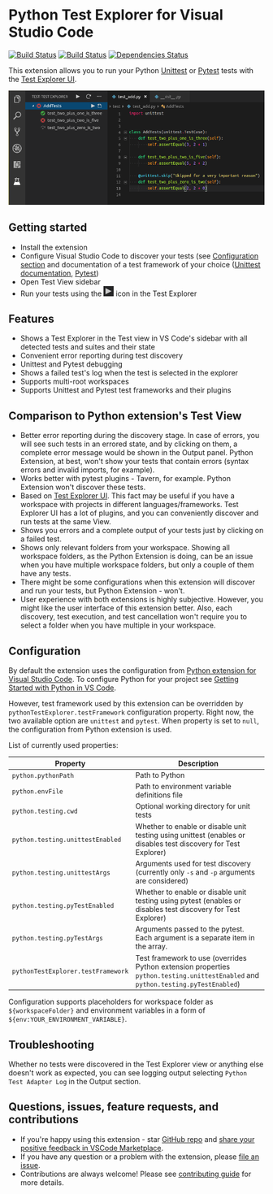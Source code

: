 # Python Test Explorer for Visual Studio Code

[![Build Status](https://travis-ci.com/kondratyev-nv/vscode-python-test-adapter.svg?branch=master)](https://travis-ci.com/kondratyev-nv/vscode-python-test-adapter)
[![Build Status](https://dev.azure.com/kondratyev-nv/Python%20Test%20Explorer%20for%20Visual%20Studio%20Code/_apis/build/status/Python%20Test%20Explorer%20for%20Visual%20Studio%20Code%20CI?branchName=master)](https://dev.azure.com/kondratyev-nv/Python%20Test%20Explorer%20for%20Visual%20Studio%20Code/_build/latest?definitionId=1&branchName=master)
[![Dependencies Status](https://david-dm.org/kondratyev-nv/vscode-python-unittest-adapter/status.svg)](https://david-dm.org/kondratyev-nv/vscode-python-unittest-adapter)

This extension allows you to run your Python [Unittest](https://docs.python.org/3/library/unittest.html#module-unittest) 
or [Pytest](https://docs.pytest.org/en/latest/)
tests with the [Test Explorer UI](https://marketplace.visualstudio.com/items?itemName=hbenl.vscode-test-explorer).

![Screenshot](img/screenshot.png)

## Getting started

 * Install the extension
 * Configure Visual Studio Code to discover your tests 
  (see [Configuration section](#configuration) and documentation of a test framework of your choice
  ([Unittest documentation](https://docs.python.org/3/library/unittest.html#module-unittest), 
   [Pytest](https://docs.pytest.org/en/latest/getting-started.html))
 * Open Test View sidebar
 * Run your tests using the ![Run](img/run-button.png) icon in the Test Explorer

## Features

 * Shows a Test Explorer in the Test view in VS Code's sidebar with all detected tests and suites and their state
 * Convenient error reporting during test discovery
 * Unittest and Pytest debugging
 * Shows a failed test's log when the test is selected in the explorer
 * Supports multi-root workspaces
 * Supports Unittest and Pytest test frameworks and their plugins

## Comparison to Python extension's Test View

 * Better error reporting during the discovery stage. In case of errors, you will see such tests in an errored state, and by clicking on them, a complete error message would be shown in the Output panel. Python Extension, at best, won't show your tests that contain errors (syntax errors and invalid imports, for example).
 * Works better with pytest plugins - Tavern, for example. Python Extension won't discover these tests.
 * Based on [Test Explorer UI](https://marketplace.visualstudio.com/items?itemName=hbenl.vscode-test-explorer). This fact may be useful if you have a workspace with projects in different languages/frameworks. Test Explorer UI has a lot of plugins, and you can conveniently discover and run tests at the same View.
 * Shows you errors and a complete output of your tests just by clicking on a failed test.
 * Shows only relevant folders from your workspace. Showing all workspace folders, as the Python Extension is doing, can be an issue when you have multiple workspace folders, but only a couple of them have any tests.
 * There might be some configurations when this extension will discover and run your tests, but Python Extension - won't.
 * User experience with both extensions is highly subjective. However, you might like the user interface of this extension better. Also, each discovery, test execution, and test cancellation won't require you to select a folder when you have multiple in your workspace.

## Configuration

By default the extension uses the configuration from [Python extension for Visual Studio Code](https://marketplace.visualstudio.com/items?itemName=ms-python.python).
To configure Python for your project see [Getting Started with Python in VS Code](https://code.visualstudio.com/docs/python/python-tutorial).

However, test framework used by this extension can be overridden by `pythonTestExplorer.testFramework` configuration property.
Right now, the two available option are `unittest` and `pytest`. When property is set to `null`, the configuration from Python extension is used.

List of currently used properties:

Property                          | Description
----------------------------------|---------------------------------------------------------------
`python.pythonPath`               | Path to Python
`python.envFile`                  | Path to environment variable definitions file
`python.testing.cwd`              | Optional working directory for unit tests
`python.testing.unittestEnabled`  | Whether to enable or disable unit testing using unittest (enables or disables test discovery for Test Explorer)
`python.testing.unittestArgs`     | Arguments used for test discovery (currently only `-s` and `-p` arguments are considered)
`python.testing.pyTestEnabled`    | Whether to enable or disable unit testing using pytest (enables or disables test discovery for Test Explorer)
`python.testing.pyTestArgs`       | Arguments passed to the pytest. Each argument is a separate item in the array.
`pythonTestExplorer.testFramework`| Test framework to use (overrides Python extension properties `python.testing.unittestEnabled` and `python.testing.pyTestEnabled`)

Configuration supports placeholders for workspace folder as `${workspaceFolder}` and environment variables in a form of `${env:YOUR_ENVIRONMENT_VARIABLE}`.

## Troubleshooting

Whether no tests were discovered in the Test Explorer view or anything else doesn't work as expected, you can see logging output selecting `Python Test Adapter Log` in the Output section.

## Questions, issues, feature requests, and contributions

 * If you're happy using this extension - star [GitHub repo](https://github.com/kondratyev-nv/vscode-python-test-adapter) and [share your positive feedback in VSCode Marketplace](https://marketplace.visualstudio.com/items?itemName=LittleFoxTeam.vscode-python-test-adapter&ssr=false#review-details).
 * If you have any question or a problem with the extension, please [file an issue](https://github.com/kondratyev-nv/vscode-python-test-adapter/issues).
 * Contributions are always welcome! Please see [contributing guide](CONTRIBUTING.md) for more details.
